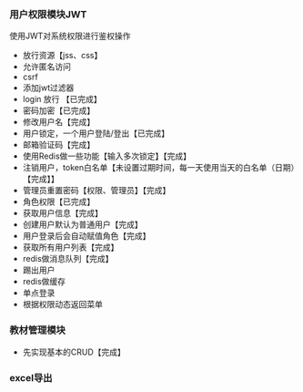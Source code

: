 ### 用户权限模块JWT
使用JWT对系统权限进行鉴权操作
- 放行资源【jss、css】
- 允许匿名访问
- csrf
- 添加jwt过滤器
- login 放行 【已完成】
- 密码加密【已完成】
- 修改用户名【完成】
- 用户锁定，一个用户登陆/登出【已完成】
-  邮箱验证码【完成】
- 使用Redis做一些功能【输入多次锁定】【完成】
- 注销用户，token白名单【未设置过期时间，每一天使用当天的白名单（日期）【完成】】
- 管理员重置密码【权限、管理员】【完成】
- 角色权限【已完成】
- 获取用户信息【完成】
- 创建用户默认为普通用户【完成】
- 用户登录后会自动赋值角色【完成】
- 获取所有用户列表【完成】
- redis做消息队列【完成】
- 踢出用户
- redis做缓存
- 单点登录
- 根据权限动态返回菜单

### 教材管理模块
- 先实现基本的CRUD【完成】

### excel导出


